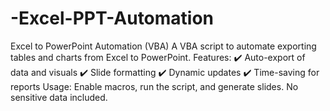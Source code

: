# -Excel-PPT-Automation
Excel to PowerPoint Automation (VBA) A VBA script to automate exporting tables and charts from Excel to PowerPoint. Features: ✔️ Auto-export of data and visuals ✔️ Slide formatting ✔️ Dynamic updates ✔️ Time-saving for reports  Usage: Enable macros, run the script, and generate slides. No sensitive data included.
